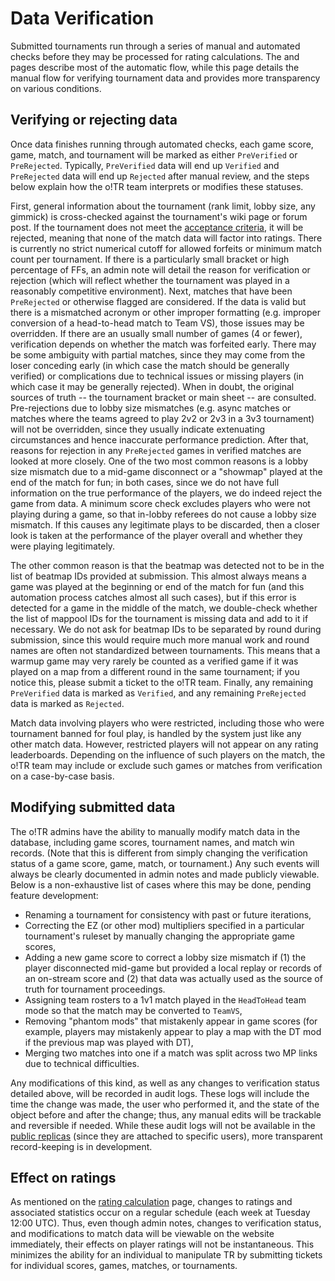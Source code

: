 # Data Verification

Submitted tournaments run through a series of manual and automated checks before they may be processed for rating calculations. The [](DataWorkerService.md) and [](Automated-Checks.md) pages describe most of the automatic flow, while this page details the manual flow for verifying tournament data and provides more transparency on various conditions. 

## Verifying or rejecting data

Once data finishes running through automated checks, each game score, game, match, and tournament will be marked as either `PreVerified` or `PreRejected`. Typically, `PreVerified` data will end up `Verified` and `PreRejected` data will end up `Rejected` after manual review, and the steps below explain how the o!TR team interprets or modifies these statuses.

<procedure>
<step>
First, general information about the tournament (rank limit, lobby size, any gimmick) is cross-checked against the tournament's wiki page or forum post. If the tournament does not meet the <a href="Tournament-Approval.md#acceptance-criteria">acceptance criteria</a>, it will be rejected, meaning that none of the match data will factor into ratings.
<tip>
There is currently no strict numerical cutoff for allowed forfeits or minimum match count per tournament. If there is a particularly small bracket or high percentage of FFs, an admin note will detail the reason for verification or rejection (which will reflect whether the tournament was played in a reasonably competitive environment).
</tip>
</step>
<step>
Next, matches that have been <code>PreRejected</code> or otherwise flagged are considered. If the data is valid but there is a mismatched acronym or other improper formatting (e.g. improper conversion of a head-to-head match to Team VS), those issues may be overridden. If there are an usually small number of games (4 or fewer), verification depends on whether the match was forfeited early. 

<tip>
There may be some ambiguity with partial matches, since they may come from the loser conceding early (in which case the match should be generally verified) or complications due to technical issues or missing players (in which case it may be generally rejected). When in doubt, the original sources of truth -- the tournament bracket or main sheet -- are consulted.
</tip>

<warning>
Pre-rejections due to lobby size mismatches (e.g. async matches or matches where the teams agreed to play 2v2 or 2v3 in a 3v3 tournament) will not be overridden, since they usually indicate extenuating circumstances and hence inaccurate performance prediction.
</warning>
</step>
<step>
After that, reasons for rejection in any <code>PreRejected</code> games in verified matches are looked at more closely. One of the two most common reasons is a lobby size mismatch due to a mid-game disconnect or a "showmap" played at the end of the match for fun; in both cases, since we do not have full information on the true performance of the players, we do indeed reject the game from data.
<tip>
A minimum score check excludes players who were not playing during a game, so that in-lobby referees do not cause a lobby size mismatch. If this causes any legitimate plays to be discarded, then a closer look is taken at the performance of the player overall and whether they were playing legitimately.
</tip>

The other common reason is that the beatmap was detected not to be in the list of beatmap IDs provided at submission. This almost always means a game was played at the beginning or end of the match for fun (and this automation process catches almost all such cases), but if this error is detected for a game in the middle of the match, we double-check whether the list of mappool IDs for the tournament is missing data and add to it if necessary.
<note>
We do not ask for beatmap IDs to be separated by round during submission, since this would require much more manual work and round names are often not standardized between tournaments. This means that a warmup game may very rarely be counted as a verified game if it was played on a map from a different round in the same tournament; if you notice this, please submit a ticket to the o!TR team. 
</note>
</step>
<step>
Finally, any remaining <code>PreVerified</code> data is marked as <code>Verified</code>, and any remaining <code>PreRejected</code> data is marked as <code>Rejected</code>.
</step>
</procedure>

<tip>
Match data involving players who were restricted, including those who were tournament banned for foul play, is handled by the system just like any other match data. However, restricted players will not appear on any rating leaderboards. Depending on the influence of such players on the match, the o!TR team may include or exclude such games or matches from verification on a case-by-case basis.
</tip>

## Modifying submitted data

The o!TR admins have the ability to manually modify match data in the database, including game scores, tournament names, and match win records. (Note that this is different from simply changing the verification status of a game score, game, match, or tournament.) Any such events will always be clearly documented in admin notes and made publicly viewable. Below is a non-exhaustive list of cases where this may be done, pending feature development:

* Renaming a tournament for consistency with past or future iterations,
* Correcting the EZ (or other mod) multipliers specified in a particular tournament's ruleset by manually changing the appropriate game scores,
* Adding a new game score to correct a lobby size mismatch if (1) the player disconnected mid-game but provided a local replay or records of an on-stream score and (2) that data was actually used as the source of truth for tournament proceedings.
* Assigning team rosters to a 1v1 match played in the `HeadToHead` team mode so that the match may be converted to `TeamVS`,
* Removing "phantom mods" that mistakenly appear in game scores (for example, players may mistakenly appear to play a map with the DT mod if the previous map was played with DT),
* Merging two matches into one if a match was split across two MP links due to technical difficulties.

Any modifications of this kind, as well as any changes to verification status detailed above, will be recorded in audit logs. These logs will include the time the change was made, the user who performed it, and the state of the object before and after the change; thus, any manual edits will be trackable and reversible if needed. While these audit logs will not be available in the [public replicas](Data.md#public-replicas) (since they are attached to specific users), more transparent record-keeping is in development.

## Effect on ratings

As mentioned on the [rating calculation](Rating-Calculation.md#when-will-ratings-update) page, changes to ratings and associated statistics occur on a regular schedule (each week at Tuesday 12:00 UTC). Thus, even though admin notes, changes to verification status, and modifications to match data will be viewable on the website immediately, their effects on player ratings will not be instantaneous. This minimizes the ability for an individual to manipulate TR by submitting tickets for individual scores, games, matches, or tournaments.